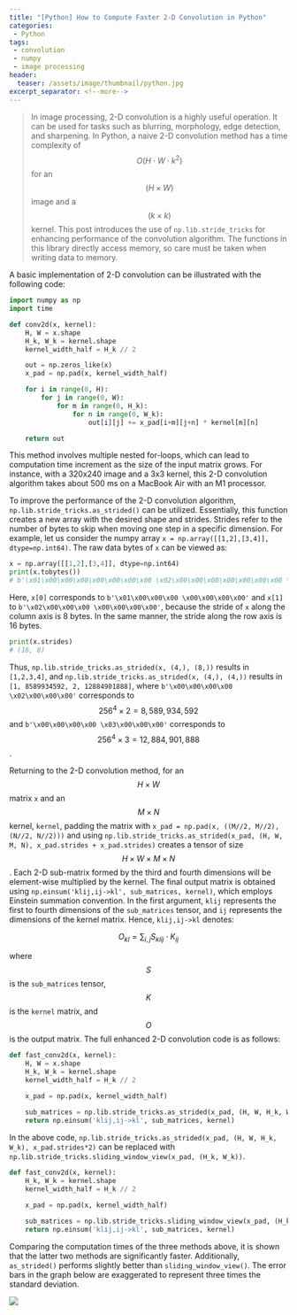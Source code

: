 ```yaml
---
title: "[Python] How to Compute Faster 2-D Convolution in Python"
categories:
 - Python
tags:
 - convolution
 - numpy
 - image processing
header:
  teaser: /assets/image/thumbnail/python.jpg
excerpt_separator: <!--more-->
---
```


>In image processing, 2-D convolution is a highly useful operation. It can be used for tasks such as blurring, morphology, edge detection, and sharpening. In Python, a naive 2-D convolution method has a time complexity of $$O(H \cdot W \cdot k^2)$$ for an $$(H \times W)$$ image and a $$(k \times k)$$ kernel. This post introduces the use of `np.lib.stride_tricks` for enhancing performance of the convolution algorithm. The functions in this library directly access memory, so care must be taken when writing data to memory.

<!--more-->

A basic implementation of 2-D convolution can be illustrated with the following code:
```python
import numpy as np
import time

def conv2d(x, kernel):
    H, W = x.shape
    H_k, W_k = kernel.shape
    kernel_width_half = H_k // 2

    out = np.zeros_like(x)
    x_pad = np.pad(x, kernel_width_half)

    for i in range(0, H):
        for j in range(0, W):
            for m in range(0, H_k):
                for n in range(0, W_k):
                    out[i][j] += x_pad[i+m][j+n] * kernel[m][n]

    return out
```

This method involves multiple nested for-loops, which can lead to computation time increment as the size of the input matrix grows. For instance, with a 320x240 image and a 3x3 kernel, this 2-D convolution algorithm takes about 500 ms on a MacBook Air with an M1 processor.

To improve the performance of the 2-D convolution algorithm, `np.lib.stride_tricks.as_strided()` can be utilized. Essentially, this function creates a new array with the desired shape and strides. Strides refer to the number of bytes to skip when moving one step in a specific dimension. For example, let us consider the numpy array `x = np.array([[1,2],[3,4]], dtype=np.int64)`. The raw data bytes of `x` can be viewed as:
```python
x = np.array([[1,2],[3,4]], dtype=np.int64)
print(x.tobytes())
# b'\x01\x00\x00\x00\x00\x00\x00\x00 \x02\x00\x00\x00\x00\x00\x00\x00 \x03\x00\x00\x00\x00\x00\x00\x00 \x04\x00\x00\x00\x00\x00\x00\x00'
```

Here, `x[0]` corresponds to `b'\x01\x00\x00\x00 \x00\x00\x00\x00'` and `x[1]` to `b'\x02\x00\x00\x00 \x00\x00\x00\x00'`, because the stride of `x` along the column axis is 8 bytes. In the same manner, the stride along the row axis is 16 bytes.

```python
print(x.strides)
# (16, 8)
```

Thus, `np.lib.stride_tricks.as_strided(x, (4,), (8,))` results in `[1,2,3,4]`, and `np.lib.stride_tricks.as_strided(x, (4,), (4,))` results in `[1, 8589934592, 2, 12884901888]`, where `b'\x00\x00\x00\x00 \x02\x00\x00\x00'` corresponds to $$256^4 \times 2 = 8,589,934,592$$ and `b'\x00\x00\x00\x00 \x03\x00\x00\x00'` corresponds to $$256^4 \times 3 = 12,884,901,888$$.

Returning to the 2-D convolution method, for an $$H \times W$$ matrix `x` and an $$M \times N$$ kernel, `kernel`, padding the matrix with `x_pad = np.pad(x, ((M//2, M//2), (N//2, N//2)))` and using `np.lib.stride_tricks.as_strided(x_pad, (H, W, M, N), x_pad.strides + x_pad.strides)` creates a tensor of size $$H \times W \times M \times N$$. Each 2-D sub-matrix formed by the third and fourth dimensions will be element-wise multiplied by the kernel. The final output matrix is obtained using `np.einsum('klij,ij->kl', sub_matrices, kernel)`, which employs Einstein summation convention. In the first argument, `klij` represents the first to fourth dimensions of the `sub_matrices` tensor, and `ij` represents the dimensions of the kernel matrix. Hence, `klij,ij->kl` denotes:

$$
O_{kl} = \sum_{i,j} S_{klij} \cdot K_{ij}
$$

where $$S$$ is the `sub_matrices` tensor, $$K$$ is the `kernel` matrix, and $$O$$ is the output matrix. The full enhanced 2-D convolution code is as follows:
```python
def fast_conv2d(x, kernel):
    H, W = x.shape
    H_k, W_k = kernel.shape
    kernel_width_half = H_k // 2
    
    x_pad = np.pad(x, kernel_width_half)

    sub_matrices = np.lib.stride_tricks.as_strided(x_pad, (H, W, H_k, W_k), x_pad.strides*2)
    return np.einsum('klij,ij->kl', sub_matrices, kernel)
```

In the above code, `np.lib.stride_tricks.as_strided(x_pad, (H, W, H_k, W_k), x_pad.strides*2)` can be replaced with `np.lib.stride_tricks.sliding_window_view(x_pad, (H_k, W_k))`.
```python
def fast_conv2d(x, kernel):
    H_k, W_k = kernel.shape
    kernel_width_half = H_k // 2
    
    x_pad = np.pad(x, kernel_width_half)

    sub_matrices = np.lib.stride_tricks.sliding_window_view(x_pad, (H_k, W_k))
    return np.einsum('klij,ij->kl', sub_matrices, kernel)
```

Comparing the computation times of the three methods above, it is shown that the latter two methods are significantly faster. Additionally, `as_strided()` performs slightly better than `sliding_window_view()`. The error bars in the graph below are exaggerated to represent three times the standard deviation.

<img class="image640" referrerpolicy="no-referrer" src="https://imgur.com/tOv3cZD.png">